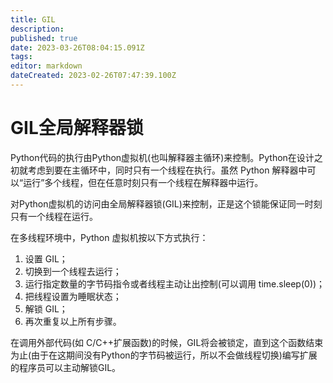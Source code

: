 ```yaml
---
title: GIL
description: 
published: true
date: 2023-03-26T08:04:15.091Z
tags: 
editor: markdown
dateCreated: 2023-02-26T07:47:39.100Z
---
```


# GIL全局解释器锁

Python代码的执行由Python虚拟机(也叫解释器主循环)来控制。Python在设计之初就考虑到要在主循环中，同时只有一个线程在执行。虽然 Python 解释器中可以“运行”多个线程，但在任意时刻只有一个线程在解释器中运行。

对Python虚拟机的访问由全局解释器锁(GIL)来控制，正是这个锁能保证同一时刻只有一个线程在运行。

在多线程环境中，Python 虚拟机按以下方式执行：

1. 设置 GIL；
2. 切换到一个线程去运行；
3. 运行指定数量的字节码指令或者线程主动让出控制(可以调用 time.sleep(0))；
4. 把线程设置为睡眠状态；
5. 解锁 GIL；
6. 再次重复以上所有步骤。

在调用外部代码(如 C/C++扩展函数)的时候，GIL将会被锁定，直到这个函数结束为止(由于在这期间没有Python的字节码被运行，所以不会做线程切换)编写扩展的程序员可以主动解锁GIL。
